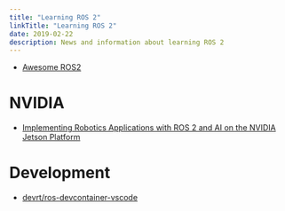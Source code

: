 ```yaml
---
title: "Learning ROS 2"
linkTitle: "Learning ROS 2"
date: 2019-02-22
description: News and information about learning ROS 2
---
```


* [Awesome ROS2](https://github.com/fkromer/awesome-ros2)

# NVIDIA
* [Implementing Robotics Applications with ROS 2 and AI on the NVIDIA Jetson Platform](https://developer.nvidia.com/blog/implementing-robotics-applications-with-ros-2-and-ai-on-jetson-platform-2/)

# Development
* [devrt/ros-devcontainer-vscode](https://github.com/devrt/ros-devcontainer-vscode.git)
